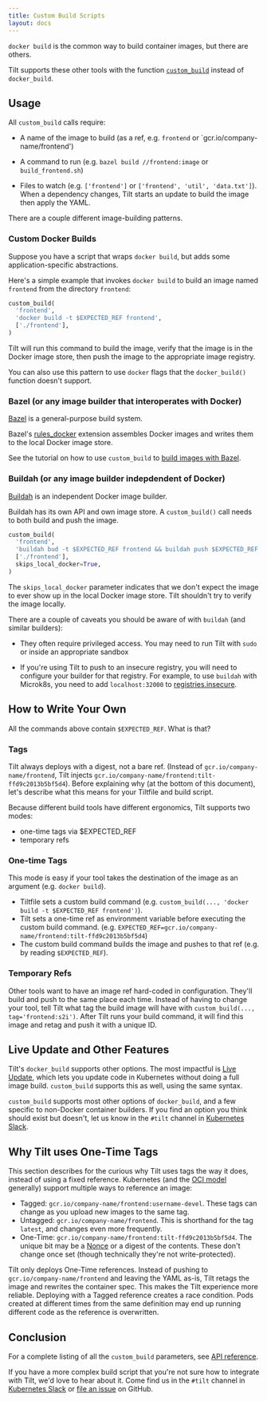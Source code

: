 ```yaml
---
title: Custom Build Scripts
layout: docs
---
```


`docker build` is the common way to build container images, but there are others.

Tilt supports these other tools with the function [`custom_build`](https://docs.tilt.dev/api.html#api.custom_build)
instead of `docker_build`.

## Usage

All `custom_build` calls require:

* A name of the image to build (as a ref, e.g. `frontend` or `gcr.io/company-name/frontend')

* A command to run (e.g. `bazel build //frontend:image` or `build_frontend.sh`)

* Files to watch (e.g. `['frontend']` or `['frontend', 'util', 'data.txt']`). When a dependency changes, Tilt starts an update to build the image then apply the YAML.

There are a couple different image-building patterns.

### Custom Docker Builds

Suppose you have a script that wraps `docker build`, but adds some application-specific abstractions.

Here's a simple example that invokes `docker build` to build an image named `frontend` from the directory `frontend`:

```python
custom_build(
  'frontend',
  'docker build -t $EXPECTED_REF frontend',
  ['./frontend'],
)
```

Tilt will run this command to build the image, verify that the image is in the
Docker image store, then push the image to the appropriate image registry.

You can also use this pattern to use `docker` flags that the `docker_build()`
function doesn't support.


### Bazel (or any image builder that interoperates with Docker)

[Bazel](https://github.com/google/bazel) is a general-purpose build system.

Bazel's [rules_docker](https://github.com/bazelbuild/rules_docker) extension assembles Docker images and
writes them to the local Docker image store.

See the tutorial on how to use `custom_build` to [build images with Bazel](integrating_bazel_with_tilt.html).

### Buildah (or any image builder indepdendent of Docker)

[Buildah](https://buildah.io/) is an independent Docker image builder.

Buildah has its own API and own image store. A `custom_build()` call needs to
both build and push the image.

```python
custom_build(
  'frontend',
  'buildah bud -t $EXPECTED_REF frontend && buildah push $EXPECTED_REF $EXPECTED_REF',
  ['./frontend'],
  skips_local_docker=True,
)
```

The `skips_local_docker` parameter indicates that we don't expect the image to
ever show up in the local Docker image store. Tilt shouldn't try to verify the
image locally.

There are a couple of caveats you should be aware of with `buildah` (and similar builders):

- They often require privileged access. You may need to run Tilt with `sudo` or
  inside an appropriate sandbox

- If you're using Tilt to push to an insecure registry, you will need to
  configure your builder for that registry. For example, to use `buildah` with
  Microk8s, you need to add `localhost:32000` to
  [registries.insecure](https://github.com/containers/buildah/blob/master/install.md#registriesconf).

## How to Write Your Own

All the commands above contain `$EXPECTED_REF`. What is that?

### Tags

Tilt always deploys with a digest, not a bare ref. (Instead of `gcr.io/company-name/frontend`, Tilt injects `gcr.io/company-name/frontend:tilt-ffd9c2013b5bf5d4`). Before explaining why (at the bottom of this document), let's describe what this means for your Tiltfile and build script.

Because different build tools have different ergonomics, Tilt supports two modes:
* one-time tags via $EXPECTED_REF
* temporary refs

### One-time Tags
This mode is easy if your tool takes the destination of the image as an argument (e.g. `docker build`).
* Tiltfile sets a custom build command (e.g. `custom_build(..., 'docker build -t $EXPECTED_REF frontend')`).
* Tilt sets a one-time ref as environment variable before executing the custom build command. (e.g. `EXPECTED_REF=gcr.io/company-name/frontend:tilt-ffd9c2013b5bf5d4`)
* The custom build command builds the image and pushes to that ref (e.g. by reading `$EXPECTED_REF`).

### Temporary Refs
Other tools want to have an image ref hard-coded in configuration. They'll build and push to the same place each time. Instead of having to change your tool, tell Tilt what tag the build image will have with `custom_build(..., tag='frontend:s2i')`. After Tilt runs your build command, it will find this image and retag and push it with a unique ID.

## Live Update and Other Features
Tilt's `docker_build` supports other options. The most impactful is [Live Update](live_update_tutorial.html), which lets you update code in Kubernetes without doing a full image build.  `custom_build` supports this as well, using the same syntax.

`custom_build` supports most other options of `docker_build`, and a few specific to non-Docker container builders. If you find an option you think should exist but doesn't, let us know in the `#tilt` channel in [Kubernetes Slack](http://slack.k8s.io).

## Why Tilt uses One-Time Tags
This section describes for the curious why Tilt uses tags the way it does, instead of using a fixed reference.
Kubernetes (and the [OCI model](https://github.com/opencontainers/image-spec) generally) support multiple ways to reference an image:
* Tagged: `gcr.io/company-name/frontend:username-devel`. These tags can change as you upload new images to the same tag.
* Untagged: `gcr.io/company-name/frontend`. This is shorthand for the tag `latest`, and changes even more frequently.
* One-Time: `gcr.io/company-name/frontend:tilt-ffd9c2013b5bf5d4`. The unique bit may be a [Nonce](https://en.wikipedia.org/wiki/Cryptographic_nonce) or a digest of the contents. These don't change once set (though technically they're not write-protected).

Tilt only deploys One-Time references. Instead of pushing to `gcr.io/company-name/frontend` and leaving the YAML as-is, Tilt retags the image and rewrites the container spec. This makes the Tilt experience more reliable.  Deploying with a Tagged reference creates a race condition. Pods created at different times from the same definition may end up running different code as the reference is overwritten.

## Conclusion

For a complete listing of all the `custom_build` parameters, see  [API reference](api.html#api.custom_build).

If you have a more complex build script that you're not sure how to integrate
with Tilt, we'd love to hear about it. Come find us in the `#tilt` channel in
[Kubernetes Slack](http://slack.k8s.io) or
[file an issue](https://github.com/windmilleng/tilt/issues) on GitHub.
